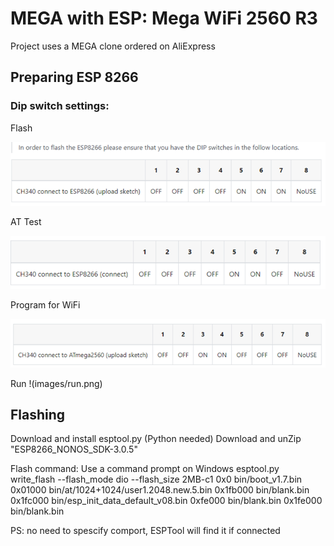 # MEGA with ESP: Mega WiFi 2560 R3  

Project uses a MEGA clone ordered on AliExpress

## Preparing ESP 8266
  
### Dip switch settings:

Flash

![Flash](images/flash.png)

AT Test

![AT Test](images/ATtest.png)

Program for WiFi

![Program for WiFi](images/program.png)

Run
!(images/run.png)

## Flashing

Download and install esptool.py (Python needed)
Download and unZip "ESP8266_NONOS_SDK-3.0.5"

Flash command:
Use a command prompt on Windows
esptool.py write_flash --flash_mode dio  --flash_size 2MB-c1 0x0 bin/boot_v1.7.bin 0x01000 bin/at/1024+1024/user1.2048.new.5.bin 0x1fb000 bin/blank.bin 0x1fc000 bin/esp_init_data_default_v08.bin 0xfe000 bin/blank.bin 0x1fe000 bin/blank.bin

PS: no need to spescify comport, ESPTool will find it if connected

